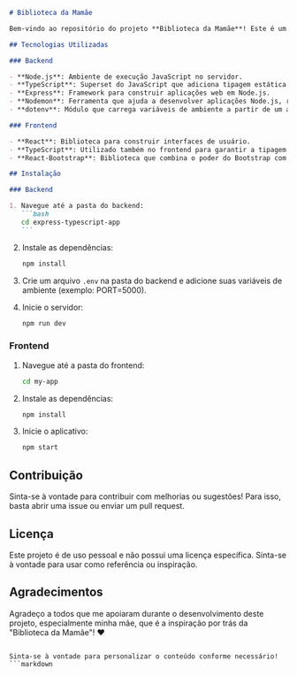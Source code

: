 ````markdown
# Biblioteca da Mamãe

Bem-vindo ao repositório do projeto **Biblioteca da Mamãe**! Este é um site dedicado a promover a leitura e o amor pelos livros, criado especialmente para minha mãe.

## Tecnologias Utilizadas

### Backend

- **Node.js**: Ambiente de execução JavaScript no servidor.
- **TypeScript**: Superset do JavaScript que adiciona tipagem estática.
- **Express**: Framework para construir aplicações web em Node.js.
- **Nodemon**: Ferramenta que ajuda a desenvolver aplicações Node.js, reiniciando automaticamente o servidor quando alterações são detectadas.
- **dotenv**: Módulo que carrega variáveis de ambiente a partir de um arquivo `.env`.

### Frontend

- **React**: Biblioteca para construir interfaces de usuário.
- **TypeScript**: Utilizado também no frontend para garantir a tipagem estática.
- **React-Bootstrap**: Biblioteca que combina o poder do Bootstrap com a flexibilidade do React.

## Instalação

### Backend

1. Navegue até a pasta do backend:
   ```bash
   cd express-typescript-app
   ```
````

2. Instale as dependências:

   ```bash
   npm install
   ```

3. Crie um arquivo `.env` na pasta do backend e adicione suas variáveis de ambiente (exemplo: PORT=5000).

4. Inicie o servidor:
   ```bash
   npm run dev
   ```

### Frontend

1. Navegue até a pasta do frontend:

   ```bash
   cd my-app
   ```

2. Instale as dependências:

   ```bash
   npm install
   ```

3. Inicie o aplicativo:
   ```bash
   npm start
   ```

## Contribuição

Sinta-se à vontade para contribuir com melhorias ou sugestões! Para isso, basta abrir uma issue ou enviar um pull request.

## Licença

Este projeto é de uso pessoal e não possui uma licença específica. Sinta-se à vontade para usar como referência ou inspiração.

## Agradecimentos

Agradeço a todos que me apoiaram durante o desenvolvimento deste projeto, especialmente minha mãe, que é a inspiração por trás da "Biblioteca da Mamãe"! ❤️

````

Sinta-se à vontade para personalizar o conteúdo conforme necessário! ```markdown
````
